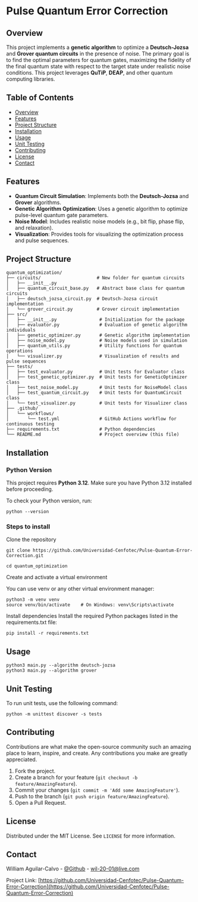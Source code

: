 
# Pulse Quantum Error Correction

## Overview

This project implements a **genetic algorithm** to optimize a **Deutsch-Jozsa** and **Grover quantum circuits** in the presence of noise. The primary goal is to find the optimal parameters for quantum gates, maximizing the fidelity of the final quantum state with respect to the target state under realistic noise conditions. This project leverages **QuTiP**, **DEAP**, and other quantum computing libraries.

## Table of Contents

- [Overview](#overview)
- [Features](#features)
- [Project Structure](#project-structure)
- [Installation](#installation)
- [Usage](#usage)
- [Unit Testing](#unit-testing)
- [Contributing](#contributing)
- [License](#license)
- [Contact](#contact)

## Features

- **Quantum Circuit Simulation**: Implements both the **Deutsch-Jozsa** and **Grover** algorithms.
- **Genetic Algorithm Optimization**: Uses a genetic algorithm to optimize pulse-level quantum gate parameters.
- **Noise Model**: Includes realistic noise models (e.g., bit flip, phase flip, and relaxation).
- **Visualization**: Provides tools for visualizing the optimization process and pulse sequences.

## Project Structure

```
quantum_optimization/
├── circuits/                     # New folder for quantum circuits
│   ├── __init__.py
│   ├── quantum_circuit_base.py   # Abstract base class for quantum circuits
│   ├── deutsch_jozsa_circuit.py  # Deutsch-Jozsa circuit implementation
│   └── grover_circuit.py         # Grover circuit implementation
├── src/
│   ├── __init__.py                # Initialization for the package
│   ├── evaluator.py               # Evaluation of genetic algorithm individuals
│   ├── genetic_optimizer.py       # Genetic algorithm implementation
│   ├── noise_model.py             # Noise models used in simulation
│   ├── quantum_utils.py           # Utility functions for quantum operations
│   └── visualizer.py              # Visualization of results and pulse sequences
├── tests/
│   ├── test_evaluator.py          # Unit tests for Evaluator class
│   ├── test_genetic_optimizer.py  # Unit tests for GeneticOptimizer class
│   ├── test_noise_model.py        # Unit tests for NoiseModel class
│   ├── test_quantum_circuit.py    # Unit tests for QuantumCircuit class
│   └── test_visualizer.py         # Unit tests for Visualizer class
├── .github/
│   └── workflows/
│       └── test.yml               # GitHub Actions workflow for continuous testing
├── requirements.txt               # Python dependencies
└── README.md                      # Project overview (this file)
```

## Installation

### Python Version

This project requires **Python 3.12**. Make sure you have Python 3.12 installed before proceeding.

To check your Python version, run:

```
python --version
```

### Steps to install

Clone the repository

```
git clone https://github.com/Universidad-Cenfotec/Pulse-Quantum-Error-Correction.git

cd quantum_optimization
```
Create and activate a virtual environment

You can use venv or any other virtual environment manager:

```
python3 -m venv venv
source venv/bin/activate    # On Windows: venv\Scripts\activate
```
Install dependencies
Install the required Python packages listed in the requirements.txt file:

```
pip install -r requirements.txt
```

## Usage

```
python3 main.py --algorithm deutsch-jozsa
python3 main.py --algorithm grover
```

## Unit Testing

To run unit tests, use the following command:

```
python -m unittest discover -s tests
```

## Contributing

Contributions are what make the open-source community such an amazing place to learn, inspire, and create. Any contributions you make are greatly appreciated.

1. Fork the project.
2. Create a branch for your feature (`git checkout -b feature/AmazingFeature`).
3. Commit your changes (`git commit -m 'Add some AmazingFeature'`).
4. Push to the branch (`git push origin feature/AmazingFeature`).
5. Open a Pull Request.

## License

Distributed under the MIT License. See `LICENSE` for more information.

## Contact

William Aguilar-Calvo - [@Github](https://github.com/william2215) - wil-20-01@live.com

Project Link: [https://github.com/Universidad-Cenfotec/Pulse-Quantum-Error-Correction](https://github.com/Universidad-Cenfotec/Pulse-Quantum-Error-Correction)